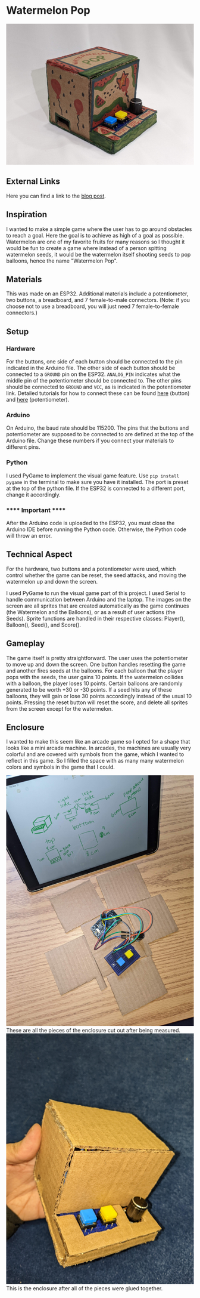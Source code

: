 # Watermelon Pop
<img src="/pictures/finalenclosure.jpg" width=560px>

## External Links
Here you can find a link to the [blog post](https://fabihai.github.io/).

## Inspiration
I wanted to make a simple game where the user has to go around obstacles to reach a goal. Here the goal is to achieve as high of a goal as possible. Watermelon are one of my favorite fruits for many reasons so I thought it would be fun to create a game where instead of a person spitting watermelon seeds, it would be the watermelon itself shooting seeds to pop balloons, hence the name "Watermelon Pop".

## Materials
This was made on an ESP32. Additional materials include a potentiometer, two buttons, a breadboard, and 7 female-to-male connectors. (Note: if you choose not to use a breadboard, you will just need 7 female-to-female connectors.)

## Setup
### Hardware
For the buttons, one side of each button should be connected to the pin indicated in the Arduino file. The other side of each button should be connected to a `GROUND` pin on the ESP32. `ANALOG_PIN` indicates what the middle pin of the potentiometer should be connected to. The other pins should be connected to `GROUND` and `VCC`, as is indicated in the potentiometer link. Detailed tutorials for how to connect these can be found <a href="https://esp32io.com/tutorials/esp32-button">here</a> (button) and <a href="https://esp32io.com/tutorials/esp32-potentiometer">here</a> (potentiometer).

### Arduino
On Arduino, the baud rate should be 115200. The pins that the buttons and potentiometer are supposed to be connected to are defined at the top of the Arduino file. Change these numbers if you connect your materials to different pins.
### Python
I used PyGame to implement the visual game feature. Use `pip install pygame` in the terminal to make sure you have it installed. The port is preset at the top of the python file. If the ESP32 is connected to a different port, change it accordingly.

### **** Important ****
After the Arduino code is uploaded to the ESP32, you must close the Arduino IDE before running the Python code. Otherwise, the Python code will throw an error.

## Technical Aspect

For the hardware, two buttons and a potentiometer were used, which control whether the game can be reset, the seed attacks, and moving the watermelon up and down the screen.

I used PyGame to run the visual game part of this project. I used Serial to handle communication between Arduino and the laptop. The images on the screen are all sprites that are created automatically as the game continues (the Watermelon and the Balloons), or as a result of user actions (the Seeds). Sprite functions are handled in their respective classes: Player(), Balloon(), Seed(), and Score().

## Gameplay
The game itself is pretty straightforward. The user uses the potentiometer to move up and down the screen. One button handles resetting the game and another fires seeds at the balloons. For each balloon that the player pops with the seeds, the user gains 10 points. If the watermelon collides with a balloon, the player loses 10 points. Certain balloons are randomly generated to be worth +30 or -30 points. If a seed hits any of these balloons, they will gain or lose 30 points accordingly instead of the usual 10 points. Pressing the reset button will reset the score, and delete all sprites from the screen except for the watermelon.

## Enclosure
I wanted to make this seem like an arcade game so I opted for a shape that looks like a mini arcade machine. In arcades, the machines are usually very colorful and are covered with symbols from the game, which I wanted to reflect in this game. So I filled the space with as many many watermelon colors and symbols in the game that I could.

<img src="/pictures/makingenclosure.jpg" width=560px>
These are all the pieces of the enclosure cut out after being measured.

<img src="/pictures/enclosureglued.jpg" width=560px>
This is the enclosure after all of the pieces were glued together.
